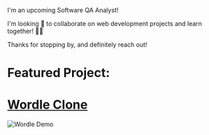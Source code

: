 I'm an upcoming Software QA Analyst!

I'm looking 👀 to collaborate on web development projects and learn together! 🤼‍♀️

Thanks for stopping by, and definitely reach out!

# Featured Project:
# [Wordle Clone](https://github.com/richardkentng/wordle-clone)
![Wordle Demo](https://i.imgur.com/lZBNPWf.gif)


<!---
richardkentng/richardkentng is a ✨ special ✨ repository because its `README.md` (this file) appears on your GitHub profile.
You can click the Preview link to take a look at your changes.
--->
